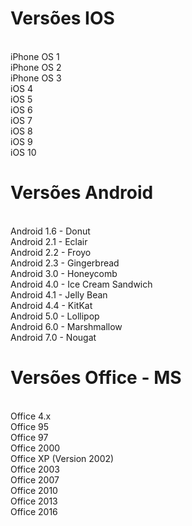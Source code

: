 # Versões IOS

<br>iPhone OS 1
<br>iPhone OS 2
<br>iPhone OS 3
<br>iOS 4
<br>iOS 5
<br>iOS 6
<br>iOS 7
<br>iOS 8
<br>iOS 9
<br>iOS 10

# Versões Android

<br>Android 1.6 - Donut
<br>Android 2.1 - Eclair 
<br>Android 2.2 - Froyo
<br>Android 2.3 - Gingerbread
<br>Android 3.0 - Honeycomb
<br>Android 4.0 - Ice Cream Sandwich
<br>Android 4.1 - Jelly Bean
<br>Android 4.4 - KitKat
<br>Android 5.0 - Lollipop
<br>Android 6.0 - Marshmallow
<br>Android 7.0 - Nougat

# Versões Office - MS

<br>Office 4.x
<br>Office 95
<br>Office 97
<br>Office 2000
<br>Office XP (Version 2002)
<br>Office 2003
<br>Office 2007
<br>Office 2010
<br>Office 2013
<br>Office 2016

